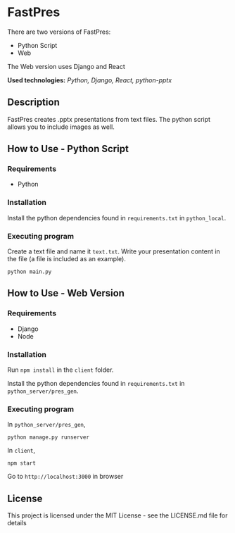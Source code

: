 # FastPres

There are two versions of FastPres:
* Python  Script
* Web

The Web version uses Django and React

**Used technologies:** *Python, Django, React, python-pptx*

## Description

FastPres creates .pptx presentations from text files. The python script allows you to include images as well.

## How to Use - Python Script

### Requirements
* Python

### Installation
Install the python dependencies found in `requirements.txt` in `python_local`. 

### Executing program
Create a text file and name it `text.txt`. Write your presentation content in the file (a file is included as an example).
```
python main.py
```

## How to Use - Web Version

### Requirements
* Django 
* Node

### Installation
Run `npm install` in the `client` folder.

Install the python dependencies found in `requirements.txt` in `python_server/pres_gen`. 

### Executing program
In `python_server/pres_gen`,
```
python manage.py runserver
```
In `client`,
```
npm start
```
Go to `http://localhost:3000` in browser

## License

This project is licensed under the MIT License - see the LICENSE.md file for details